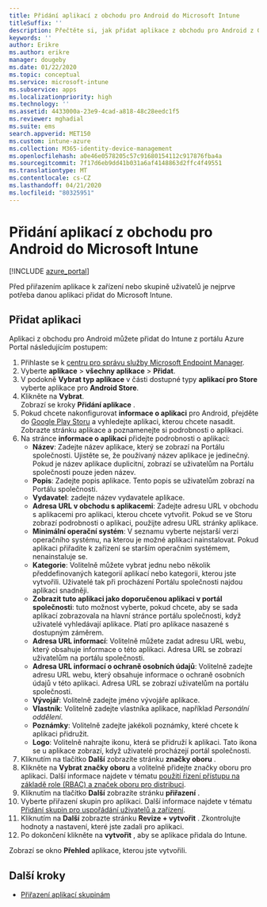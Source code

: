 ```yaml
---
title: Přidání aplikací z obchodu pro Android do Microsoft Intune
titleSuffix: ''
description: Přečtěte si, jak přidat aplikace z obchodu pro Android z Google Play Storu do Microsoft Intune.
keywords: ''
author: Erikre
ms.author: erikre
manager: dougeby
ms.date: 01/22/2020
ms.topic: conceptual
ms.service: microsoft-intune
ms.subservice: apps
ms.localizationpriority: high
ms.technology: ''
ms.assetid: 4433000a-23e9-4cad-a818-48c28eedc1f5
ms.reviewer: mghadial
ms.suite: ems
search.appverid: MET150
ms.custom: intune-azure
ms.collection: M365-identity-device-management
ms.openlocfilehash: a0e46e0578205c57c91680154112c917876fba4a
ms.sourcegitcommit: 7f17d6eb9dd41b031a6af4148863d2ffc4f49551
ms.translationtype: MT
ms.contentlocale: cs-CZ
ms.lasthandoff: 04/21/2020
ms.locfileid: "80325951"
---
```

# <a name="add-android-store-apps-to-microsoft-intune"></a>Přidání aplikací z obchodu pro Android do Microsoft Intune

[!INCLUDE [azure_portal](../includes/azure_portal.md)]

Před přiřazením aplikace k zařízení nebo skupině uživatelů je nejprve potřeba danou aplikaci přidat do Microsoft Intune. 

## <a name="add-an-app"></a>Přidat aplikaci

Aplikaci z obchodu pro Android můžete přidat do Intune z portálu Azure Portal následujícím postupem:

1. Přihlaste se k [centru pro správu služby Microsoft Endpoint Manager](https://go.microsoft.com/fwlink/?linkid=2109431).
2. Vyberte **aplikace** > **všechny aplikace** > **Přidat**.
3. V podokně **Vybrat typ aplikace** v části dostupné typy **aplikací pro Store** vyberte aplikace pro **Android Store**.
4. Klikněte na **Vybrat**.<br>
   Zobrazí se kroky **Přidání aplikace** .
5. Pokud chcete nakonfigurovat **informace o aplikaci** pro Android, přejděte do [Google Play Storu](https://play.google.com/store) a vyhledejte aplikaci, kterou chcete nasadit. Zobrazte stránku aplikace a poznamenejte si podrobnosti o aplikaci. 
6. Na stránce **informace o aplikaci** přidejte podrobnosti o aplikaci:
    - **Název**: Zadejte název aplikace, který se zobrazí na Portálu společnosti. Ujistěte se, že používaný název aplikace je jedinečný. Pokud je název aplikace duplicitní, zobrazí se uživatelům na Portálu společnosti pouze jeden název.
    - **Popis**: Zadejte popis aplikace. Tento popis se uživatelům zobrazí na Portálu společnosti.
    - **Vydavatel**: zadejte název vydavatele aplikace.
    - **Adresa URL v obchodu s aplikacemi**: Zadejte adresu URL v obchodu s aplikacemi pro aplikaci, kterou chcete vytvořit. Pokud se ve Storu zobrazí podrobnosti o aplikaci, použijte adresu URL stránky aplikace.
    - **Minimální operační systém**: V seznamu vyberte nejstarší verzi operačního systému, na kterou je možné aplikaci nainstalovat. Pokud aplikaci přiřadíte k zařízení se starším operačním systémem, nenainstaluje se.
    - **Kategorie**: Volitelně můžete vybrat jednu nebo několik předdefinovaných kategorií aplikací nebo kategorii, kterou jste vytvořili. Uživatelé tak při procházení Portálu společnosti najdou aplikaci snadněji.
    - **Zobrazit tuto aplikaci jako doporučenou aplikaci v portál společnosti**: tuto možnost vyberte, pokud chcete, aby se sada aplikací zobrazovala na hlavní stránce portálu společnosti, když uživatelé vyhledávají aplikace. Platí pro aplikace nasazené s dostupným záměrem.
    - **Adresa URL informací**: Volitelně můžete zadat adresu URL webu, který obsahuje informace o této aplikaci. Adresa URL se zobrazí uživatelům na portálu společnosti.
    - **Adresa URL informací o ochraně osobních údajů**: Volitelně zadejte adresu URL webu, který obsahuje informace o ochraně osobních údajů v této aplikaci. Adresa URL se zobrazí uživatelům na portálu společnosti.
    - **Vývojář**: Volitelně zadejte jméno vývojáře aplikace.
    - **Vlastník**: Volitelně zadejte vlastníka aplikace, například *Personální oddělení*.
    - **Poznámky**: Volitelně zadejte jakékoli poznámky, které chcete k aplikaci přidružit.
    - **Logo**: Volitelně nahrajte ikonu, která se přidruží k aplikaci. Tato ikona se u aplikace zobrazí, když uživatelé procházejí portál společnosti.
7. Kliknutím na tlačítko **Další** zobrazíte stránku **značky oboru** .
8. Klikněte na **Vybrat značky oboru** a volitelně přidejte značky oboru pro aplikaci. Další informace najdete v tématu [použití řízení přístupu na základě role (RBAC) a značek oboru pro distribuci](../fundamentals/scope-tags.md).
9. Kliknutím na tlačítko **Další** zobrazíte stránku **přiřazení** .
10. Vyberte přiřazení skupin pro aplikaci. Další informace najdete v tématu [Přidání skupin pro uspořádání uživatelů a zařízení](../fundamentals/groups-add.md).
11. Kliknutím na **Další** zobrazte stránku **Revize + vytvořit** . Zkontrolujte hodnoty a nastavení, které jste zadali pro aplikaci.
12. Po dokončení klikněte na **vytvořit** , aby se aplikace přidala do Intune.

Zobrazí se okno **Přehled** aplikace, kterou jste vytvořili.

## <a name="next-steps"></a>Další kroky

- [Přiřazení aplikací skupinám](apps-deploy.md)
